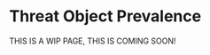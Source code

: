 # Threat Object Prevalence

THIS IS A WIP PAGE, THIS IS COMING SOON!

<!-- TODO:
One of my favorite features in RBA is knowing how often something has occurred in an environment; generally, the more rare or anomalous something is, the more likely it is to be malicious. The threat object drilldown in the sample [Risk Investigation Dashboard](https://splunk.github.io/rba/dashboards/risk_investigation/){ target="blank" } is designed to offer an analyst that context, but with a simple saved search, we could use that context in our Risk Notables as well.

## Create a Saved Search

You'll have to decide how often you want this information updated, but utilizing `tstats` against the Risk Index means this should be pretty snappy and could run pretty frequently over a long timeframe. Create a new saved search with this logic:

```shell linenums="1"
| tstats summariesonly=t count dc(All_risk.risk_object) as dc_objects earliest(_time) as first_time latest(_time) as last_time from datamodel=Risk.All_Risk by All_Risk.threat_object
| rename All_Risk.threat_object as threat_object
| convert ctime(first_time) as first_time | convert ctime(last_time) as last_time
| outputlookup threat_object_count.csv
```

!!! note "You might want to include more details here, like lists of searches that fired this threat object and so on."

## Incorporating into Risk Notables

I will use the base logic for the [limit score stacking](https://github.com/splunk/rba/blob/main/docs/searches/limit_score_stacking.md){ target="blank" } Risk Incident Rule with some modifications, and use the datamodel command for clarity and speed:

```shell linenums="1"
| tstats `summariesonly`
count as count
sum(All_Risk.calculated_risk_score) as risk_score,
count(All_Risk.calculated_risk_score) as risk_event_count,
sum(All_Risk.calculated_risk_score) as summed_risk_score,
max(All_Risk.calculated_risk_score) as single_risk_score,
values(All_Risk.risk_message) as risk_message,
values(All_Risk.annotations.mitre_attack.mitre_tactic_id) as annotations.mitre_attack.mitre_tactic_id,
dc(All_Risk.annotations.mitre_attack.mitre_tactic_id) as mitre_tactic_id_count,
values(All_Risk.annotations.mitre_attack.mitre_technique_id) as annotations.mitre_attack.mitre_technique_id,
dc(All_Risk.annotations.mitre_attack.mitre_technique_id) as mitre_technique_id_count,
values(All_Risk.tag) as tag,
values(All_Risk.threat_object_type) as threat_object_type,
dc(source) as source_count,
,max(_time) as _time
from datamodel=Risk.All_Risk by All_Risk.risk_object,All_Risk.risk_object_type, source, All_Risk.threat_object | `drop_dm_object_name("All_Risk")` | eval "annotations.mitre_attack"='annotations.mitre_attack.mitre_technique_id' | `get_risk_severity(risk_score)`
| eval capped_risk_score=if(summed_risk_score < single_risk_score*2, summed_risk_score, single_risk_score*2)
| stats values(*) as * sum(capped_risk_score) as capped_risk_score sum(summed_risk_score) as summed_risk_score dc(annotations.mitre_attack.mitre_tactic_id) as mitre_tactic_id_count dc(annotations.mitre_attack.mitre_technique_id) as mitre_technique_id_count sum(risk_event_count) as risk_event_count dc(source) as source_count
 BY risk_object risk_object_type
| fields - single_risk_score count
| eval risk_score = summed_risk_score
| where capped_risk_score > 100
```

We have to keep in mind order of operations to ensure our logic continues working as intended. I took out the `values()` piece for threat_object, and add it to the `BY` clause so we keep things separate while we enrich with our lookup. Then I utilize that information to adjust the risk score of events which happen a lot, especially when observed on multiple machines. Finally I wrapped it back up with `stats` to utilize our score stacking logic again, now informed by our threat object prevalence adjustments.


potentially an image here to show the adjusted scores after threat object changed them? -->

